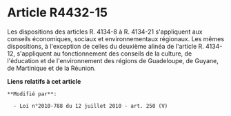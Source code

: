 # Article R4432-15

Les dispositions des articles R. 4134-8 à R. 4134-21 s'appliquent aux    conseils économiques, sociaux et environnementaux
régionaux. Les mêmes dispositions, à l'exception de celles du deuxième alinéa de l'article R. 4134-12, s'appliquent au
fonctionnement des conseils de la culture, de l'éducation et de l'environnement des régions de Guadeloupe, de Guyane, de
Martinique et de la Réunion.

**Liens relatifs à cet article**

	**Modifié par**:

	  - Loi n°2010-788 du 12 juillet 2010 - art. 250 (V)
